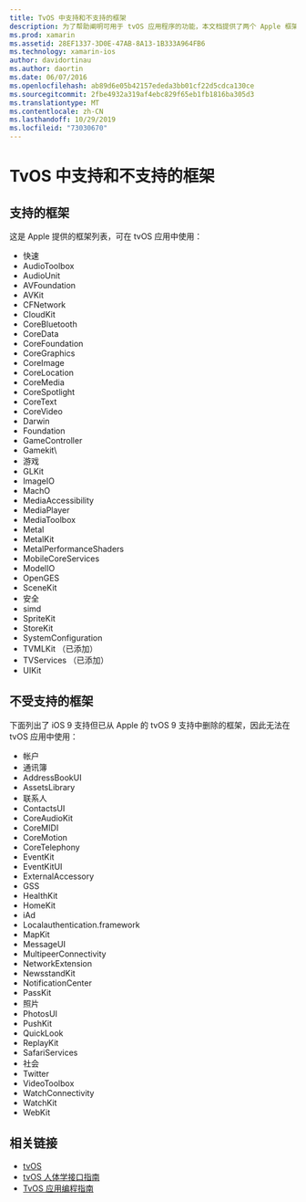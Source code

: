 ```yaml
---
title: TvOS 中支持和不支持的框架
description: 为了帮助阐明可用于 tvOS 应用程序的功能，本文档提供了两个 Apple 框架列表： tvOS 支持的，以及 tvOS 不支持的功能。
ms.prod: xamarin
ms.assetid: 28EF1337-3D0E-47AB-8A13-1B333A964FB6
ms.technology: xamarin-ios
author: davidortinau
ms.author: daortin
ms.date: 06/07/2016
ms.openlocfilehash: ab89d6e05b42157ededa3bb01cf22d5cdca130ce
ms.sourcegitcommit: 2fbe4932a319af4ebc829f65eb1fb1816ba305d3
ms.translationtype: MT
ms.contentlocale: zh-CN
ms.lasthandoff: 10/29/2019
ms.locfileid: "73030670"
---
```

# <a name="supported-and-unsupported-frameworks-in-tvos"></a>TvOS 中支持和不支持的框架

<a name="Supported-Frameworks" />

## <a name="supported-frameworks"></a>支持的框架

这是 Apple 提供的框架列表，可在 tvOS 应用中使用：

- 快速
- AudioToolbox
- AudioUnit
- AVFoundation
- AVKit
- CFNetwork
- CloudKit
- CoreBluetooth
- CoreData
- CoreFoundation
- CoreGraphics
- CoreImage
- CoreLocation
- CoreMedia
- CoreSpotlight
- CoreText
- CoreVideo
- Darwin
- Foundation
- GameController
- Gamekit\
- 游戏
- GLKit
- ImageIO
- MachO
- MediaAccessibility
- MediaPlayer
- MediaToolbox
- Metal
- MetalKit
- MetalPerformanceShaders
- MobileCoreServices
- ModelIO
- OpenGES
- SceneKit
- 安全
- simd
- SpriteKit
- StoreKit
- SystemConfiguration
- TVMLKit （已添加）
- TVServices （已添加）
- UIKit

<a name="Unsupported-Frameworks" />

## <a name="unsupported-frameworks"></a>不受支持的框架

下面列出了 iOS 9 支持但已从 Apple 的 tvOS 9 支持中删除的框架，因此无法在 tvOS 应用中使用：

- 帐户
- 通讯簿
- AddressBookUI
- AssetsLibrary
- 联系人
- ContactsUI
- CoreAudioKit
- CoreMIDI
- CoreMotion
- CoreTelephony
- EventKit
- EventKitUI
- ExternalAccessory
- GSS
- HealthKit
- HomeKit
- iAd
- Localauthentication.framework
- MapKit
- MessageUI
- MultipeerConnectivity
- NetworkExtension
- NewsstandKit
- NotificationCenter
- PassKit
- 照片
- PhotosUI
- PushKit
- QuickLook
- ReplayKit
- SafariServices
- 社会
- Twitter
- VideoToolbox
- WatchConnectivity
- WatchKit
- WebKit

## <a name="related-links"></a>相关链接

- [tvOS](https://developer.apple.com/tvos/)
- [tvOS 人体学接口指南](https://developer.apple.com/tvos/human-interface-guidelines/)
- [TvOS 应用编程指南](https://developer.apple.com/library/prerelease/tvos/documentation/General/Conceptual/AppleTV_PG/)
